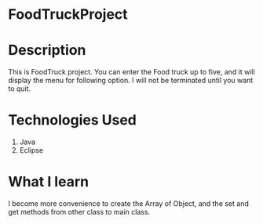 # FoodTruckProject

# Description
This is FoodTruck project. You can enter the Food truck up to five, and it will display the menu for following option. I will not be terminated until you want to quit.
# Technologies Used

1. Java
2. Eclipse
# What I learn
I become more convenience to create the Array of Object, and the set and get methods from other class to main class.
